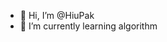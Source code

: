 - 👋 Hi, I’m @HiuPak
- 🌱 I’m currently learning algorithm

<!---
HiuPak/HiuPak is a ✨ special ✨ repository because its `README.md` (this file) appears on your GitHub profile.
You can click the Preview link to take a look at your changes.
--->
